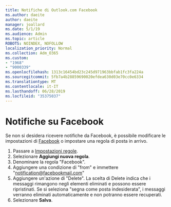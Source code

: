 ```yaml
---
title: Notifiche di Outlook.com Facebook
ms.author: daeite
author: daeite
manager: joallard
ms.date: 5/1/19
ms.audience: Admin
ms.topic: article
ROBOTS: NOINDEX, NOFOLLOW
localization_priority: Normal
ms.collection: Adm_O365
ms.custom:
- "1968"
- "9000339"
ms.openlocfilehash: 1313c16454bd23c245d971963bbfab1fc3fa224a
ms.sourcegitcommit: 5fb7a4b28859690020efdea630d03e70cc0e6334
ms.translationtype: MT
ms.contentlocale: it-IT
ms.lasthandoff: 06/28/2019
ms.locfileid: "35375037"
---
```

# <a name="facebook-notifications"></a>Notifiche su Facebook

Se non si desidera ricevere notifiche da Facebook, è possibile modificare le impostazioni di [Facebook](https://www.facebook.com/settings?tab=notifications) o impostare una regola di posta in arrivo.

1. Passare a [Impostazioni regole](https://outlook.live.com/mail/options/mail/rules/inboxRules).
1. Selezionare **Aggiungi nuova regola**.
1. Denominare la regola "Facebook".
1. Aggiungere una condizione di "from" e immettere "notification@facebookmail.com"
1. Aggiungere un'azione di "Delete". La scelta di Delete indica che i messaggi rimangono negli elementi eliminati e possono essere ripristinati. Se si seleziona "segna come posta indesiderata", i messaggi verranno eliminati automaticamente e non potranno essere recuperati.
1. Selezionare **Salva**.